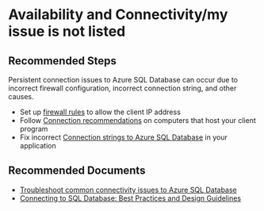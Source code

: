 <properties
	pageTitle="availability and connectivity/my issue is not listed"
	description="availability and connectivity/my issue is not listed"
	service="microsoft.sql"
	resource="servers"
	authors="emlisa"
    ms.author="emlisa"
	displayOrder="2"
	selfHelpType="generic"
	supportTopicIds="32630439"
	resourceTags=""
	productPesIds="13491"
	cloudEnvironments="public"
/>

# Availability and Connectivity/my issue is not listed

## **Recommended Steps**

Persistent connection issues to Azure SQL Database can occur due to incorrect firewall configuration, incorrect connection string, and other causes. <br>

* Set up [firewall rules](https://azure.microsoft.com/documentation/articles/sql-database-configure-firewall-settings?WT.mc_id=pid:13491:sid:32630439/) to allow the client IP address
* Follow [Connection recommendations](https://azure.microsoft.com/documentation/articles/sql-database-connect-central-recommendations/#connection-recommendations?WT.mc_id=pid:13491:sid:32630439/) on computers that host your client program<br>
* Fix incorrect [Connection strings to Azure SQL Database](https://azure.microsoft.com/documentation/articles/sql-database-connectivity-issues/#connections-to-azure-sql-database?WT.mc_id=pid:13491:sid:32630439/) in your application

## **Recommended Documents**

* [Troubleshoot common connectivity issues to Azure SQL Database](https://azure.microsoft.com/documentation/articles/sql-database-troubleshoot-common-connection-issues?WT.mc_id=pid:13491:sid:32630439/)<br>
* [Connecting to SQL Database: Best Practices and Design Guidelines](https://azure.microsoft.com/documentation/articles/sql-database-troubleshoot-common-connection-issues?WT.mc_id=pid:13491:sid:32630439/)<br>
